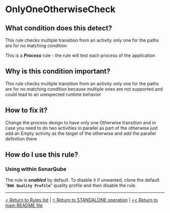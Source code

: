 # OnlyOneOtherwiseCheck

## What condition does this detect?

This rule checks multiple transition from an activity only one for the paths are for no matching condition

This is a ***Process*** rule - the rule will test each process of the application

## Why is this condition important?

This rule checks multiple transition from an activity only one for the paths are for no matching condition because multiple ones are not supported and could lead to an unexpected runtime behavior

## How to fix it?

Change the process design to have only one Otherwise transition and in case you need to do two activities in parallel as part of the otherwise just add an Empty activity as the target of the otherwise and add the parallel definition there

## How do I use this rule?

### Using within SonarQube

The rule is **_enabled_** by default. To disable it if unwanted, clone the default "**`BW6 Quality Profile`**" quality profile and then disable the rule.

---
[< Return to Rules list](./RULES.md) | [< Return to STANDALONE operation](../STANDALONE.md) | [<< Return to main README file](../../README.md)

